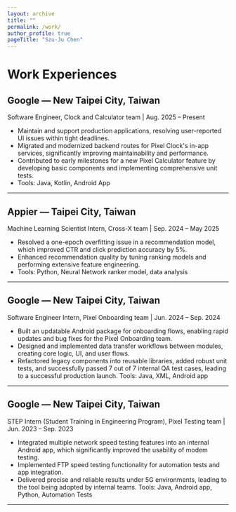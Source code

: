 ```yaml
---
layout: archive
title: ""
permalink: /work/
author_profile: true
pageTitle: "Szu-Ju Chen"
---
```


# Work Experiences

## Google — New Taipei City, Taiwan  
Software Engineer, Clock and Calculator team | Aug. 2025 – Present  

- Maintain and support production applications, resolving user-reported UI issues within tight deadlines.
- Migrated and modernized backend routes for Pixel Clock's in-app services, significantly improving maintainability and performance. 
- Contributed to early milestones for a new Pixel Calculator feature by developing basic components and implementing comprehensive unit tests.
- Tools: Java, Kotlin, Android App

---

## Appier — Taipei City, Taiwan  
Machine Learning Scientist Intern, Cross-X team | Sep. 2024 – May 2025  

- Resolved a one-epoch overfitting issue in a recommendation model, which improved CTR and click prediction accuracy by 5%.
- Enhanced recommendation quality by tuning ranking models and performing extensive feature engineering.
- Tools: Python, Neural Network ranker model, data analysis

---

## Google — New Taipei City, Taiwan  
Software Engineer Intern, Pixel Onboarding team | Jun. 2024 – Sep. 2024  

- Built an updatable Android package for onboarding flows, enabling rapid updates and bug fixes for the Pixel Onboarding team.
- Designed and implemented data transfer workflows between modules, creating core logic, UI, and user flows.
- Refactored legacy components into reusable libraries, added robust unit tests, and successfully passed 7 out of 7 internal QA test cases, leading to a successful production launch.
Tools: Java, XML, Android app

---

## Google — New Taipei City, Taiwan  
STEP Intern (Student Training in Engineering Program), Pixel Testing team | Jun. 2023 – Sep. 2023

- Integrated multiple network speed testing features into an internal Android app, which significantly improved the usability of modem testing.
- Implemented FTP speed testing functionality for automation tests and app integration.
- Delivered precise and reliable results under 5G environments, leading to the tool being adopted by internal teams.
Tools: Java, Android app, Python, Automation Tests

---
